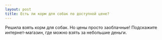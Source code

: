 ```yaml
---
layout: post 
title: Есть ли корм для собак по доступной цене? 
--- 
```

Решила взять корм для собак. Но цены просто заоблачные! Подскажите интернет-магазин, где можно взять за небольшие деньги. 